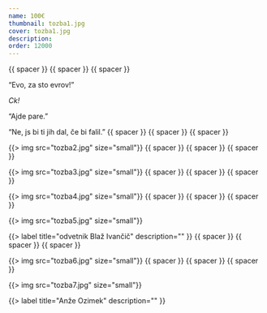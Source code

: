 ```yaml
---
name: 100€
thumbnail: tozba1.jpg
cover: tozba1.jpg
description: 
order: 12000
---
```


{{ spacer }} {{ spacer }} {{ spacer }} 

“Evo, za sto evrov!” 

<i>Ck!</i> 

“Ajde pare.”  

“Ne, js bi ti jih dal, če bi falil.” 
{{ spacer }} {{ spacer }} {{ spacer }} 

{{> img src="tozba2.jpg" size="small"}}
{{ spacer }} {{ spacer }} {{ spacer }} 

{{> img src="tozba3.jpg" size="small"}}
{{ spacer }} {{ spacer }} {{ spacer }} 

{{> img src="tozba4.jpg" size="small"}}
{{ spacer }} {{ spacer }} {{ spacer }} 

{{> img src="tozba5.jpg" size="small"}}

{{> label title="odvetnik Blaž Ivančič" description="" }}
{{ spacer }} {{ spacer }} {{ spacer }} 

{{> img src="tozba6.jpg" size="small"}}
{{ spacer }} {{ spacer }} {{ spacer }} 

{{> img src="tozba7.jpg" size="small"}}

{{> label title="Anže Ozimek" description="" }}

